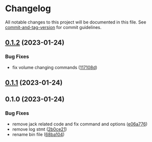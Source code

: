 # Changelog

All notable changes to this project will be documented in this file. See [commit-and-tag-version](https://github.com/absolute-version/commit-and-tag-version) for commit guidelines.

## [0.1.2](https://github.com/DCsunset/alsa-ctl/compare/v0.1.1...v0.1.2) (2023-01-24)


### Bug Fixes

* fix volume changing commands ([117108d](https://github.com/DCsunset/alsa-ctl/commit/117108dff63f3068a0f42133b4b8d87a9a824eda))

## [0.1.1](https://github.com/DCsunset/alsa-ctl/compare/v0.1.0...v0.1.1) (2023-01-24)

## 0.1.0 (2023-01-24)


### Bug Fixes

* remove jack related code and fix command and options ([e06a776](https://github.com/DCsunset/alsa-ctl/commit/e06a776b200b20d23ff372a506ba659ab8de49b1))
* remove log stmt ([2b0ce21](https://github.com/DCsunset/alsa-ctl/commit/2b0ce21c58848b5c15a24ef5805eed889a0a57c1))
* rename bin file ([68ba104](https://github.com/DCsunset/alsa-ctl/commit/68ba104178059cfc686c04d8826a92b37cf8dc80))
